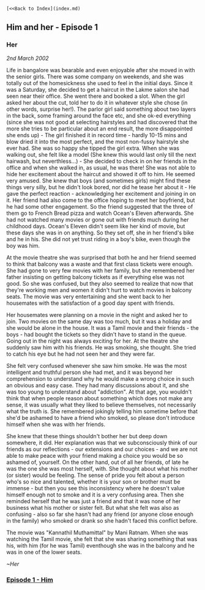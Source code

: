                                                                             [<<Back to Index](index.md)


## Him and her - Episode 1

### Her



_2nd March 2002_

Life in bangalore was bearable and even enjoyable after she moved in with the senior girls. There was some company on weekends, and she was totally out of the homesickness she used to feel in the initial days. Since it was a Saturday, she decided to get a haircut in the Lakme salon she had seen near their office. She went there and booked a slot. When the girl asked her about the cut, told her to do it in whatever style she chose (in other words, surprise her!). The parlor girl said something about two layers in the back, some framing around the face etc, and she ok-ed everything (since she was not good at selecting hairstyles and had discovered that the more she tries to be particular about an end result, the more disappointed she ends up) - The girl finished it in record time - hardly 10-15 mins and blow dried it into the most perfect, and the most non-fussy hairstyle she ever had. She was so happy she tipped the girl extra. When she was walking out, she felt like a model (She knew this would last only till the next hairwash, but neverthless...) - She decided to check in on her friends in the office and when she walked in, as usual, he was there! She was not able to hide her excitement about the haircut and showed it off to him. He seemed very amused. She knew that boys (and sometimes girls) might find these things very silly, but he didn't look bored, nor did he tease her about it - He gave the perfect reaction - acknowledging her excitement and joining in on it. Her friend had also come to the office hoping to meet her boyfriend, but he had some other engagement. So the friend suggested that the three of them go to French Bread pizza and watch Ocean's Eleven afterwards. She had not watched many movies or gone out with friends much during her childhood days. Ocean's Eleven didn't seem like her kind of movie, but these days she was in on anything. So they set off, she in her friend's bike and he in his. She did not yet trust riding in a boy's bike, even though the boy was him.

At the movie theatre she was surprised that both he and her friend seemed to think that balcony was a waste and that first class tickets were enough. She had gone to very few movies with her family, but she remembered her father insisting on getting balcony tickets as if everything else was not good. So she was confused, but they also seemed to realize that now that they're working men and women it didn't hurt to watch movies in balcony seats. The movie was very entertaining and she went back to her housemates with the satisfaction of a good day spent with friends.

Her housemates were planning on a movie in the night and asked her to join. Two movies on the same day was too much, but it was a holiday and she would be alone in the house. It was a Tamil movie and their friends - the boys - had bought the tickets so they didn't have to stand in the queue. Going out in the night was always exciting for her. At the theatre she suddenly saw him with his friends. He was smoking, she thought. She tried to catch his eye but he had not seen her and they were far. 

She felt very confused whenever she saw him smoke. He was the most intelligent and truthful person she had met, and it was beyond her comprehension to understand why he would make a wrong choice in such an obvious and easy case. They had many discussions about it, and she was too young to understand about "addiction". At that age, you wouldn't think that when people reason about something which does not make any sense, it was usually what they liked to believe themselves, not necessarily what the truth is. She remembered jokingly telling him sometime before that she'd be ashamed to have a friend who smoked, so please don't introduce himself when she was with her friends.  

She knew that these things shouldn't bother her but deep down somewhere, it did. Her explanation was that we subconsciously think of our friends as our reflections - our extensions and our choices - and we are not able to make peace with your friend making a choice you would be so ashamed of, yourself. On the other hand, out of all her friends, of late he was the one she was most herself, with. She  thought about what his mother (or sister) would be feeling. The sense of pride you felt about a person who's so nice and talented, whether it is your son or brother must be immense - but then you see this inconsistency where he doesn't value himself enough not to smoke and it is a very confusing area. Then she reminded herself that he was just a friend and that it was none of her business what his mother or sister felt. But what she felt was also as confusing - also so far she hasn't had any friend (or anyone close enough in the family) who smoked or drank so she hadn't faced this conflict before.

The movie was "Kannathil Muthamittal" by Mani Ratnam. When she was watching the Tamil movie, she felt that she was sharing something that was his, with him (for he was Tamil) eventhough she was in the balcony and he was in one of the lower seats.

_~Her_

### [Episode 1 - Him](him1.md)
